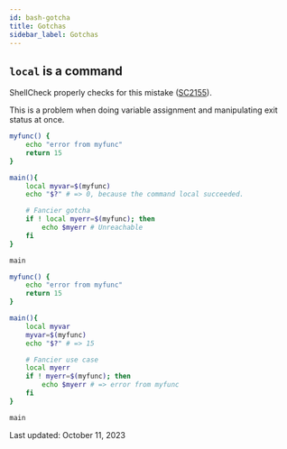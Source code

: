 ```yaml
---
id: bash-gotcha
title: Gotchas
sidebar_label: Gotchas
---
```


## `local` is a command

ShellCheck properly checks for this mistake ([SC2155](https://www.shellcheck.net/wiki/SC2155)).

This is a problem when doing variable assignment and manipulating exit status at once.

```bash title=problem.sh
myfunc() {
    echo "error from myfunc"
    return 15
}

main(){
    local myvar=$(myfunc)
    echo "$?" # => 0, because the command local succeeded.

    # Fancier gotcha
    if ! local myerr=$(myfunc); then
        echo $myerr # Unreachable
    fi
}

main
```

```bash title=solution.sh
myfunc() {
    echo "error from myfunc"
    return 15
}

main(){
    local myvar
    myvar=$(myfunc)
    echo "$?" # => 15

    # Fancier use case
    local myerr
    if ! myerr=$(myfunc); then
        echo $myerr # => error from myfunc
    fi
}

main
```

Last updated: October 11, 2023
